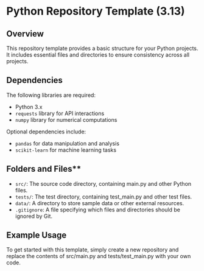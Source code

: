 # Python Repository Template (3.13)

## Overview

This repository template provides a basic structure for your Python
projects. It includes essential files and directories to ensure
consistency across all projects.

## Dependencies

The following libraries are required:

* Python 3.x
* `requests` library for API interactions
* `numpy` library for numerical computations

Optional dependencies include:
* `pandas` for data manipulation and analysis
* `scikit-learn` for machine learning tasks

## Folders and Files**

* `src/`: The source code directory, containing main.py and other Python
files.
* `tests/`: The test directory, containing test_main.py and other test
files.
* `data/`: A directory to store sample data or other external resources.
* `.gitignore`: A file specifying which files and directories should be
ignored by Git.

## Example Usage

To get started with this template, simply create a new repository and
replace the contents of src/main.py and tests/test_main.py with your own
code.
